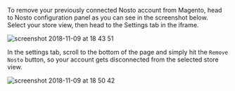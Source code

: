 To remove your previously connected Nosto account from Magento, head to Nosto configuration panel as you can see in the screenshot below. <br>
Select your store view, then head to the Settings tab in the iframe.

![screenshot 2018-11-09 at 18 43 51](https://user-images.githubusercontent.com/2778820/48276096-d90f2d80-e44f-11e8-87ed-7186d680c641.png)


In the settings tab, scroll to the bottom of the page and simply hit the `Remove Nosto` button, so your account gets disconnected from the selected store view.

![screenshot 2018-11-09 at 18 50 42](https://user-images.githubusercontent.com/2778820/48276327-65215500-e450-11e8-9b87-e9bb67a3bd33.png)
